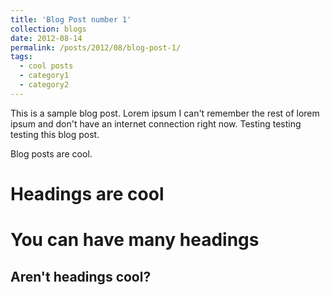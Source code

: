 ```yaml
---
title: 'Blog Post number 1'
collection: blogs
date: 2012-08-14
permalink: /posts/2012/08/blog-post-1/
tags:
  - cool posts
  - category1
  - category2
---
```



This is a sample blog post. Lorem ipsum I can't remember the rest of lorem ipsum and don't have an internet connection right now. Testing testing testing this blog post.

[//]: # (This may be the most platform independent comment)
 Blog posts are cool.

Headings are cool
======

You can have many headings
======

Aren't headings cool?
------
